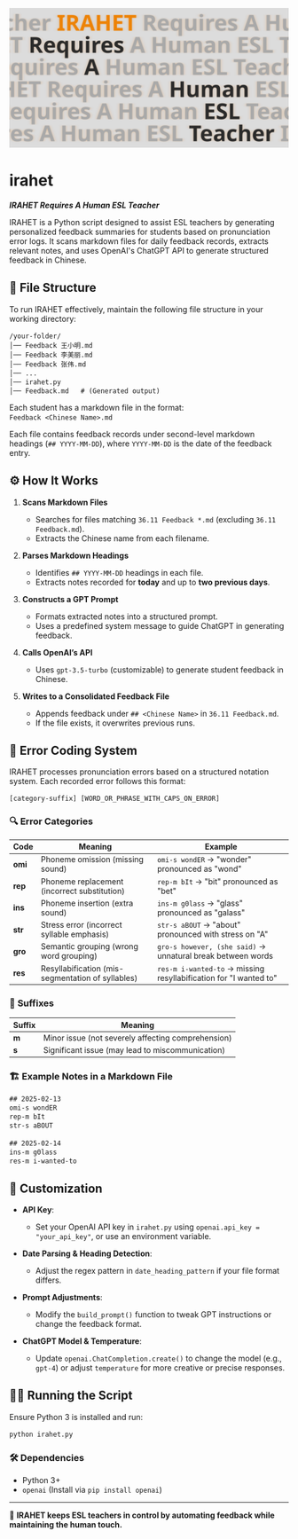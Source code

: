 ![irahet banner](irahet.png)
# irahet
***IRAHET Requires A Human ESL Teacher***

IRAHET is a Python script designed to assist ESL teachers by generating personalized feedback summaries for students based on pronunciation error logs. It scans markdown files for daily feedback records, extracts relevant notes, and uses OpenAI's ChatGPT API to generate structured feedback in Chinese.

## 📂 File Structure

To run IRAHET effectively, maintain the following file structure in your working directory:

```
/your-folder/
│── Feedback 王小明.md
│── Feedback 李美丽.md
│── Feedback 张伟.md
│── ...
│── irahet.py
│── Feedback.md   # (Generated output)
```

Each student has a markdown file in the format:  
`Feedback <Chinese Name>.md`

Each file contains feedback records under second-level markdown headings (`## YYYY-MM-DD`), where `YYYY-MM-DD` is the date of the feedback entry.

## ⚙️ How It Works

1. **Scans Markdown Files**  
   - Searches for files matching `36.11 Feedback *.md` (excluding `36.11 Feedback.md`).
   - Extracts the Chinese name from each filename.

2. **Parses Markdown Headings**  
   - Identifies `## YYYY-MM-DD` headings in each file.
   - Extracts notes recorded for **today** and up to **two previous days**.

3. **Constructs a GPT Prompt**  
   - Formats extracted notes into a structured prompt.
   - Uses a predefined system message to guide ChatGPT in generating feedback.

4. **Calls OpenAI’s API**  
   - Uses `gpt-3.5-turbo` (customizable) to generate student feedback in Chinese.

5. **Writes to a Consolidated Feedback File**  
   - Appends feedback under `## <Chinese Name>` in `36.11 Feedback.md`.  
   - If the file exists, it overwrites previous runs.

## 📝 Error Coding System

IRAHET processes pronunciation errors based on a structured notation system. Each recorded error follows this format:

```
[category-suffix] [WORD_OR_PHRASE_WITH_CAPS_ON_ERROR]
```

### 🔍 **Error Categories**
| Code  | Meaning | Example |
|--------|--------------------------------------------------|----------------|
| **omi** | Phoneme omission (missing sound) | `omi-s wondER` → "wonder" pronounced as "wond" |
| **rep** | Phoneme replacement (incorrect substitution) | `rep-m bIt` → "bit" pronounced as "bet" |
| **ins** | Phoneme insertion (extra sound) | `ins-m g0lass` → "glass" pronounced as "galass" |
| **str** | Stress error (incorrect syllable emphasis) | `str-s aBOUT` → "about" pronounced with stress on "A" |
| **gro** | Semantic grouping (wrong word grouping) | `gro-s however, (she said)` → unnatural break between words |
| **res** | Resyllabification (mis-segmentation of syllables) | `res-m i-wanted-to` → missing resyllabification for "I wanted to" |

### 🔢 **Suffixes**
| Suffix | Meaning |
|--------|-----------------------------|
| **m**  | Minor issue (not severely affecting comprehension) |
| **s**  | Significant issue (may lead to miscommunication) |

### 🏗 **Example Notes in a Markdown File**
```
## 2025-02-13
omi-s wondER
rep-m bIt
str-s aBOUT

## 2025-02-14
ins-m g0lass
res-m i-wanted-to
```

## 🔧 Customization

- **API Key**:  
  - Set your OpenAI API key in `irahet.py` using `openai.api_key = "your_api_key"`, or use an environment variable.
  
- **Date Parsing & Heading Detection**:  
  - Adjust the regex pattern in `date_heading_pattern` if your file format differs.
  
- **Prompt Adjustments**:  
  - Modify the `build_prompt()` function to tweak GPT instructions or change the feedback format.
  
- **ChatGPT Model & Temperature**:  
  - Update `openai.ChatCompletion.create()` to change the model (e.g., `gpt-4`) or adjust `temperature` for more creative or precise responses.

## 🏃‍♂️ Running the Script

Ensure Python 3 is installed and run:

```sh
python irahet.py
```

### 🛠️ Dependencies

- Python 3+
- `openai` (Install via `pip install openai`)

---

🚀 **IRAHET keeps ESL teachers in control by automating feedback while maintaining the human touch.**

